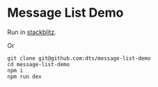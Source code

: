 # Message List Demo

Run in [stackblitz](https://stackblitz.com/~/github.com/dts/message-list-demo).

Or

```
git clone git@github.com:dts/message-list-demo
cd message-list-demo
npm i
npm run dev
```

